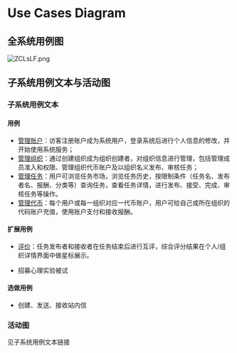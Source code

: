 # Use Cases Diagram

## 全系统用例图

![ZCLsLF.png](https://s2.ax1x.com/2019/06/23/ZCLsLF.png)

## 子系统用例文本与活动图

### 子系统用例文本

#### 用例

- [管理账户](06-02-01-user-admin)：访客注册账户成为系统用户，登录系统后进行个人信息的修改，并开始使用系统服务；
- [管理组织](06-02-02-organization-admin)：通过创建组织成为组织创建者，对组织信息进行管理，包括管理成员准入和权限、管理组织代币账户及以组织名义发布、审核任务；
- [管理任务](06-02-03-task-admin)：用户可浏览任务市场，浏览任务历史，按限制条件（任务名、发布者名、报酬、分类等）查询任务，查看任务详情，进行发布、接受、完成、审核任务等操作。
- [管理代币](06-02-05-token-payment)：每个用户或每一组织对应一代币账户，用户可给自己或所在组织的代码账户充值，使用账户支付和接收报酬。

#### 扩展用例

- [评价](06-02-04-comment)：任务发布者和接收者在任务结束后进行互评，综合评分结果在个人/组织详情界面中做星标展示。

- 招募心理实验被试

#### 选做用例

- 创建、发送、接收站内信

### 活动图

见子系统用例文本链接


